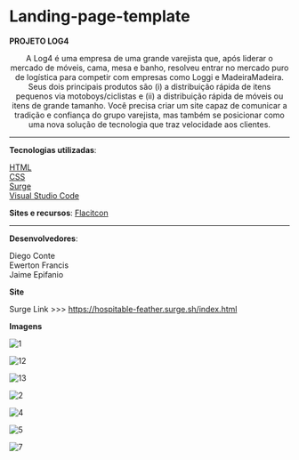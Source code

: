# Landing-page-template


**PROJETO LOG4**

<center>A Log4 é uma empresa de uma grande varejista que, após liderar o mercado de móveis, cama, mesa e banho, resolveu entrar no mercado puro de logística para competir com empresas como Loggi e MadeiraMadeira. Seus dois principais produtos são (i) a distribuição rápida de itens pequenos via motoboys/ciclistas e (ii) a distribuição rápida de móveis ou itens de grande tamanho. Você precisa criar um site capaz de comunicar a tradição e confiança do grupo varejista, mas também se posicionar como uma nova solução de tecnologia que traz velocidade aos clientes. </center>

__________________________________________________________________________________________________________

**Tecnologias utilizadas**:

[HTML](https://html.spec.whatwg.org/multipage/)\
[CSS](https://www.w3.org/Style/CSS/Overview.en.html)\
[Surge](https://surge.sh/)\
[Visual Studio Code](https://code.visualstudio.com/docs/editor/vscode-web)

**Sites e recursos**:
[Flacitcon](https://www.flaticon.com/)


__________________________________________________________________________________________________________

**Desenvolvedores**:

Diego Conte\
Ewerton Francis\
Jaime Epifanio

**Site**

Surge Link >>> https://hospitable-feather.surge.sh/index.html

**Imagens**

![1](https://user-images.githubusercontent.com/17241363/148705913-30ce445c-03d5-4bcc-bc23-f45cf991da11.png)

![12](https://user-images.githubusercontent.com/17241363/148705950-cea0f0b8-d634-4e0f-88b0-292777a16eb7.jpeg)

![13](https://user-images.githubusercontent.com/17241363/148705957-f09d9e33-59b6-4a77-a6bc-a3dad522b4c4.jpeg)

![2](https://user-images.githubusercontent.com/17241363/148705963-e164223b-2e29-4940-9237-0d2ed9085d28.png)

![4](https://user-images.githubusercontent.com/17241363/148705966-7969dd3c-4e45-4f87-82db-2882ef6e1b6a.png)

![5](https://user-images.githubusercontent.com/17241363/148705968-59081570-f1ee-43b5-a932-be8959765824.png)

![7](https://user-images.githubusercontent.com/17241363/148705970-1e64d395-9578-497e-a32c-8ec689129586.png)



